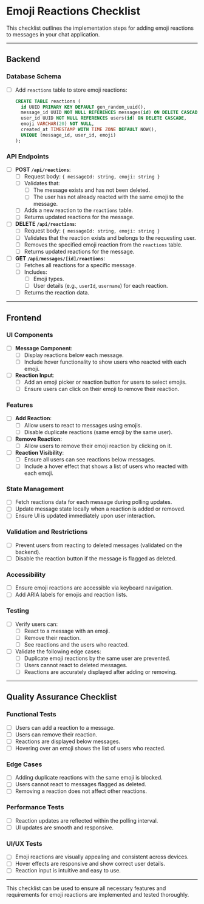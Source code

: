 # Emoji Reactions Checklist

This checklist outlines the implementation steps for adding emoji reactions to messages in your chat application.

---

## **Backend**

### **Database Schema**
- [ ] Add `reactions` table to store emoji reactions:
  ```sql
  CREATE TABLE reactions (
    id UUID PRIMARY KEY DEFAULT gen_random_uuid(),
    message_id UUID NOT NULL REFERENCES messages(id) ON DELETE CASCADE,
    user_id UUID NOT NULL REFERENCES users(id) ON DELETE CASCADE,
    emoji VARCHAR(20) NOT NULL,
    created_at TIMESTAMP WITH TIME ZONE DEFAULT NOW(),
    UNIQUE (message_id, user_id, emoji)
  );
  ```

### **API Endpoints**
- [ ] **POST `/api/reactions`**:
  - [ ] Request body: `{ messageId: string, emoji: string }`
  - [ ] Validates that:
    - [ ] The message exists and has not been deleted.
    - [ ] The user has not already reacted with the same emoji to the message.
  - [ ] Adds a new reaction to the `reactions` table.
  - [ ] Returns updated reactions for the message.

- [ ] **DELETE `/api/reactions`**:
  - [ ] Request body: `{ messageId: string, emoji: string }`
  - [ ] Validates that the reaction exists and belongs to the requesting user.
  - [ ] Removes the specified emoji reaction from the `reactions` table.
  - [ ] Returns updated reactions for the message.

- [ ] **GET `/api/messages/[id]/reactions`**:
  - [ ] Fetches all reactions for a specific message.
  - [ ] Includes:
    - [ ] Emoji types.
    - [ ] User details (e.g., `userId`, `username`) for each reaction.
  - [ ] Returns the reaction data.

---

## **Frontend**

### **UI Components**
- [ ] **Message Component**:
  - [ ] Display reactions below each message.
  - [ ] Include hover functionality to show users who reacted with each emoji.

- [ ] **Reaction Input**:
  - [ ] Add an emoji picker or reaction button for users to select emojis.
  - [ ] Ensure users can click on their emoji to remove their reaction.

### **Features**
- [ ] **Add Reaction**:
  - [ ] Allow users to react to messages using emojis.
  - [ ] Disable duplicate reactions (same emoji by the same user).

- [ ] **Remove Reaction**:
  - [ ] Allow users to remove their emoji reaction by clicking on it.

- [ ] **Reaction Visibility**:
  - [ ] Ensure all users can see reactions below messages.
  - [ ] Include a hover effect that shows a list of users who reacted with each emoji.

### **State Management**
- [ ] Fetch reactions data for each message during polling updates.
- [ ] Update message state locally when a reaction is added or removed.
- [ ] Ensure UI is updated immediately upon user interaction.

### **Validation and Restrictions**
- [ ] Prevent users from reacting to deleted messages (validated on the backend).
- [ ] Disable the reaction button if the message is flagged as deleted.

### **Accessibility**
- [ ] Ensure emoji reactions are accessible via keyboard navigation.
- [ ] Add ARIA labels for emojis and reaction lists.

### **Testing**
- [ ] Verify users can:
  - [ ] React to a message with an emoji.
  - [ ] Remove their reaction.
  - [ ] See reactions and the users who reacted.
- [ ] Validate the following edge cases:
  - [ ] Duplicate emoji reactions by the same user are prevented.
  - [ ] Users cannot react to deleted messages.
  - [ ] Reactions are accurately displayed after adding or removing.

---

## **Quality Assurance Checklist**

### **Functional Tests**
- [ ] Users can add a reaction to a message.
- [ ] Users can remove their reaction.
- [ ] Reactions are displayed below messages.
- [ ] Hovering over an emoji shows the list of users who reacted.

### **Edge Cases**
- [ ] Adding duplicate reactions with the same emoji is blocked.
- [ ] Users cannot react to messages flagged as deleted.
- [ ] Removing a reaction does not affect other reactions.

### **Performance Tests**
- [ ] Reaction updates are reflected within the polling interval.
- [ ] UI updates are smooth and responsive.

### **UI/UX Tests**
- [ ] Emoji reactions are visually appealing and consistent across devices.
- [ ] Hover effects are responsive and show correct user details.
- [ ] Reaction input is intuitive and easy to use.

---

This checklist can be used to ensure all necessary features and requirements for emoji reactions are implemented and tested thoroughly.
